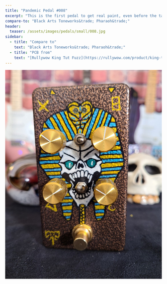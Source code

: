 ```yaml
---
title: "Pandemic Pedal #008"
excerpt: "This is the first pedal to get real paint, even before the talons, kot and eternity. I was worried about messing it up so I put tape ofer the entire enclosure. Drew and painted the tape and put it together. It looked nice. I posted on reddit and they told me to just go for it. I am really glad I did."
compare-to: "Black Arts Toneworks&trade; Pharaoh&trade;"
header:
  teaser: /assets/images/pedals/small/008.jpg
sidebar:
  - title: "Compare to"
    text: "Black Arts Toneworks&trade; Pharaoh&trade;"
  - title: "PCB from"
    text: "[Rullywow King Tut Fuzz](https://rullywow.com/product/king-tut-fuzz-pharoh-clone-pcb/)"
---
```


![header](/assets/images/pedals/008.jpg)
